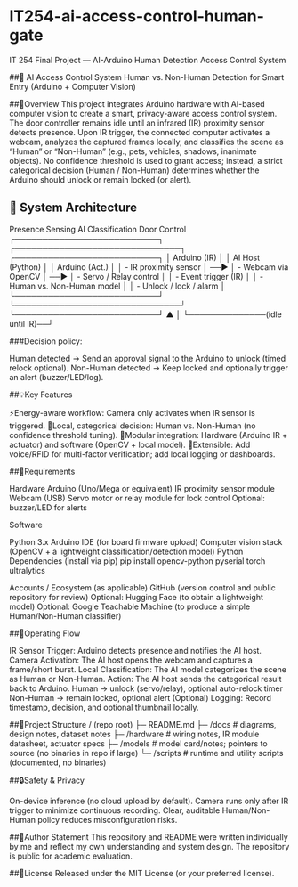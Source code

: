 # IT254-ai-access-control-human-gate
IT 254 Final Project — AI-Arduino Human Detection Access Control System

##🔐 AI Access Control System
Human vs. Non-Human Detection for Smart Entry (Arduino + Computer Vision)

##📘Overview
This project integrates Arduino hardware with AI-based computer vision to create a smart, privacy-aware access control system. The door controller remains idle until an infrared (IR) proximity sensor detects presence. Upon IR trigger, the connected computer activates a webcam, analyzes the captured frames locally, and classifies the scene as “Human” or “Non-Human” (e.g., pets, vehicles, shadows, inanimate objects).
No confidence threshold is used to grant access; instead, a strict categorical decision (Human / Non-Human) determines whether the Arduino should unlock or remain locked (or alert).

## 🧩 System Architecture
Presence Sensing AI Classification Door Control
┌──────────────────────────┐ ┌──────────────────────────────┐ ┌──────────────────────────┐
│ Arduino (IR) │ │ AI Host (Python) │ │ Arduino (Act.) │
│ - IR proximity sensor │ ──► │ - Webcam via OpenCV │ ──► │ - Servo / Relay control │
│ - Event trigger (IR) │ │ - Human vs. Non-Human model │ │ - Unlock / lock / alarm │
└──────────────────────────┘ └──────────────────────────────┘ └──────────────────────────┘
▲ │
└──────────────(idle until IR)──┘

###Decision policy:

Human detected → Send an approval signal to the Arduino to unlock (timed relock optional).
Non-Human detected → Keep locked and optionally trigger an alert (buzzer/LED/log).

##💡Key Features

⚡Energy-aware workflow: Camera only activates when IR sensor is triggered.
🧠Local, categorical decision: Human vs. Non-Human (no confidence threshold tuning).
🔄Modular integration: Hardware (Arduino IR + actuator) and software (OpenCV + local model).
🧩Extensible: Add voice/RFID for multi-factor verification; add local logging or dashboards.


##🧰Requirements

Hardware
Arduino (Uno/Mega or equivalent)
IR proximity sensor module
Webcam (USB)
Servo motor or relay module for lock control
Optional: buzzer/LED for alerts

Software

Python 3.x
Arduino IDE (for board firmware upload)
Computer vision stack (OpenCV + a lightweight classification/detection model)
Python Dependencies (install via pip)
pip install opencv-python pyserial torch ultralytics

Accounts / Ecosystem (as applicable)
GitHub (version control and public repository for review)
Optional: Hugging Face (to obtain a lightweight model)
Optional: Google Teachable Machine (to produce a simple Human/Non-Human classifier)

##🔄Operating Flow

IR Sensor Trigger: Arduino detects presence and notifies the AI host.
Camera Activation: The AI host opens the webcam and captures a frame/short burst.
Local Classification: The AI model categorizes the scene as Human or Non-Human.
Action: The AI host sends the categorical result back to Arduino.
Human → unlock (servo/relay), optional auto-relock timer
Non-Human → remain locked, optional alert
(Optional) Logging: Record timestamp, decision, and optional thumbnail locally.

##📂Project Structure
/ (repo root)
├─ README.md
├─ /docs           # diagrams, design notes, dataset notes
├─ /hardware       # wiring notes, IR module datasheet, actuator specs
├─ /models         # model card/notes; pointers to source (no binaries in repo if large)
└─ /scripts        # runtime and utility scripts (documented, no binaries)

##🔒Safety & Privacy

On-device inference (no cloud upload by default).
Camera runs only after IR trigger to minimize continuous recording.
Clear, auditable Human/Non-Human policy reduces misconfiguration risks.

##👤Author Statement
This repository and README were written individually by me and reflect my own understanding and system design. The repository is public for academic evaluation.

##📜License
Released under the MIT License (or your preferred license).
